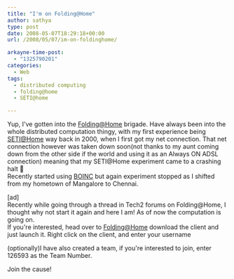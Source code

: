 ```yaml
---
title: "I'm on Folding@Home"
author: sathya
type: post
date: 2008-05-07T18:29:18+00:00
url: /2008/05/07/im-on-foldinghome/

arkayne-time-post:
  - "1325790201"
categories:
  - Web
tags:
  - distributed computing
  - folding@home
  - SETI@home

---
```

Yup, I've gotten into the [Folding@Home][1] brigade. Have always been into the whole distributed computation thingy, with my first experience being [SETI@Home][2] way back in 2000, when I first got my net connection. That net connection however was taken down soon(not thanks to my aunt coming down from the other side if the world and using it as an Always ON ADSL connection) meaning that my SETI@Home experiment came to a crashing halt 🙁  
Recently started using [BOINC][3] but again experiment stopped as I shifted from my hometown of Mangalore to Chennai.

[ad]  
Recently while going through a thread in Tech2 forums on Folding@Home, I thought why not start it again and here I am! As of now the computation is going on.  
If you're interested, head over to [Folding@Home][4] download the client and just launch it. Right click on the client, and enter your username

(optionally)I have also created a team, if you're interested to join, enter 126593 as the Team Number.

Join the cause!

 [1]: https://en.wikipedia.org/wiki/Folding%40home
 [2]: https://setiathome.ssl.berkeley.edu/
 [3]: https://boinc.berkeley.edu/
 [4]: https://folding.stanford.edu/
